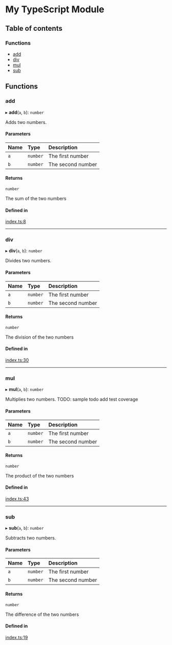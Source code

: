 # My TypeScript Module

## Table of contents

### Functions

- [add](./README.md#add)
- [div](./README.md#div)
- [mul](./README.md#mul)
- [sub](./README.md#sub)

## Functions

### add

▸ **add**(`a`, `b`): `number`

Adds two numbers.

#### Parameters

| Name | Type | Description |
| :------ | :------ | :------ |
| `a` | `number` | The first number |
| `b` | `number` | The second number |

#### Returns

`number`

The sum of the two numbers

#### Defined in

[index.ts:8](https://github.com/stagas/typescript-module-template/blob/ff347e0/src/index.ts#L8)

___

### div

▸ **div**(`a`, `b`): `number`

Divides two numbers.

#### Parameters

| Name | Type | Description |
| :------ | :------ | :------ |
| `a` | `number` | The first number |
| `b` | `number` | The second number |

#### Returns

`number`

The division of the two numbers

#### Defined in

[index.ts:30](https://github.com/stagas/typescript-module-template/blob/ff347e0/src/index.ts#L30)

___

### mul

▸ **mul**(`a`, `b`): `number`

Multiplies two numbers.
TODO: sample todo add test coverage

#### Parameters

| Name | Type | Description |
| :------ | :------ | :------ |
| `a` | `number` | The first number |
| `b` | `number` | The second number |

#### Returns

`number`

The product of the two numbers

#### Defined in

[index.ts:43](https://github.com/stagas/typescript-module-template/blob/ff347e0/src/index.ts#L43)

___

### sub

▸ **sub**(`a`, `b`): `number`

Subtracts two numbers.

#### Parameters

| Name | Type | Description |
| :------ | :------ | :------ |
| `a` | `number` | The first number |
| `b` | `number` | The second number |

#### Returns

`number`

The difference of the two numbers

#### Defined in

[index.ts:19](https://github.com/stagas/typescript-module-template/blob/ff347e0/src/index.ts#L19)
